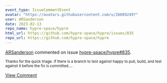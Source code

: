 ```yaml
---
event_type: IssueCommentEvent
avatar: "https://avatars.githubusercontent.com/u/26089249?"
user: ARSanderson
date: 2023-02-13
repo_name: hypre-space/hypre
html_url: https://github.com/hypre-space/hypre/issues/835
repo_url: https://github.com/hypre-space/hypre
---
```


<a href='https://github.com/ARSanderson' target='_blank'>ARSanderson</a> commented on issue <a href='https://github.com/hypre-space/hypre/issues/835' target='_blank'>hypre-space/hypre#835</a>.

<small>Thanks for the quick triage. If there is a branch to test against happy to pull, build, and test against it before the fix is committed....</small>

<a href='https://github.com/hypre-space/hypre/issues/835' target='_blank'>View Comment</a>